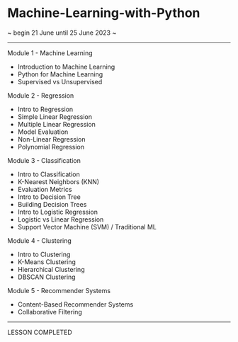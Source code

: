 # Machine-Learning-with-Python
~ begin 21 June until 25 June 2023 ~

---

Module 1 - Machine Learning
- Introduction to Machine Learning
- Python for Machine Learning 
- Supervised vs Unsupervised

Module 2 - Regression
- Intro to Regression
- Simple Linear Regression
- Multiple Linear Regression
- Model Evaluation
- Non-Linear Regression
- Polynomial Regression

Module 3 - Classification
- Intro to Classification
- K-Nearest Neighbors (KNN)
- Evaluation Metrics
- Intro to Decision Tree
- Building Decision Trees
- Intro to Logistic Regression
- Logistic vs Linear Regression
- Support Vector Machine (SVM) / Traditional ML

Module 4 - Clustering
- Intro to Clustering
- K-Means Clustering
- Hierarchical Clustering
- DBSCAN Clustering

Module 5 - Recommender Systems
- Content-Based Recommender Systems  
- Collaborative Filtering

---
LESSON COMPLETED
